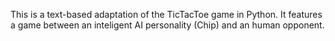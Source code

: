 This is a text-based adaptation of the TicTacToe game in Python.
It features a game between an inteligent AI personality (Chip) and an human opponent.